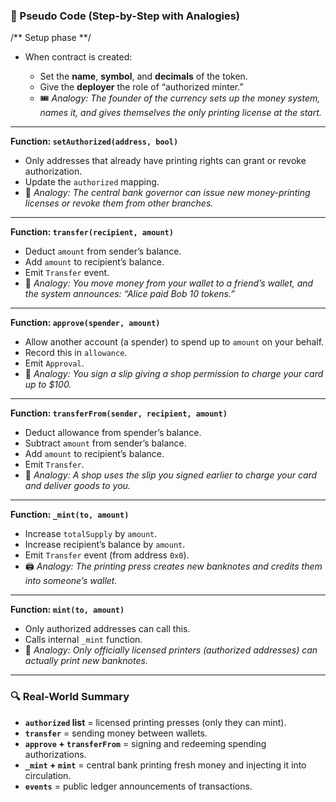 ### 📝 Pseudo Code (Step-by-Step with Analogies)

/** Setup phase **/

- When contract is created:

  - Set the **name**, **symbol**, and **decimals** of the token.
  - Give the **deployer** the role of “authorized minter.”
  - 🎟️ _Analogy: The founder of the currency sets up the money system, names it, and gives themselves the only printing license at the start._

---

**Function: `setAuthorized(address, bool)`**

- Only addresses that already have printing rights can grant or revoke authorization.
- Update the `authorized` mapping.
- 🏦 _Analogy: The central bank governor can issue new money-printing licenses or revoke them from other branches._

---

**Function: `transfer(recipient, amount)`**

- Deduct `amount` from sender’s balance.
- Add `amount` to recipient’s balance.
- Emit `Transfer` event.
- 💸 _Analogy: You move money from your wallet to a friend’s wallet, and the system announces: “Alice paid Bob 10 tokens.”_

---

**Function: `approve(spender, amount)`**

- Allow another account (a spender) to spend up to `amount` on your behalf.
- Record this in `allowance`.
- Emit `Approval`.
- 🧾 _Analogy: You sign a slip giving a shop permission to charge your card up to $100._

---

**Function: `transferFrom(sender, recipient, amount)`**

- Deduct allowance from spender’s balance.
- Subtract `amount` from sender’s balance.
- Add `amount` to recipient’s balance.
- Emit `Transfer`.
- 🏪 _Analogy: A shop uses the slip you signed earlier to charge your card and deliver goods to you._

---

**Function: `_mint(to, amount)`**

- Increase `totalSupply` by `amount`.
- Increase recipient’s balance by `amount`.
- Emit `Transfer` event (from address `0x0`).
- 🖨️ _Analogy: The printing press creates new banknotes and credits them into someone’s wallet._

---

**Function: `mint(to, amount)`**

- Only authorized addresses can call this.
- Calls internal `_mint` function.
- 🔑 _Analogy: Only officially licensed printers (authorized addresses) can actually print new banknotes._

---

### 🔍 Real-World Summary

- **`authorized` list** = licensed printing presses (only they can mint).
- **`transfer`** = sending money between wallets.
- **`approve` + `transferFrom`** = signing and redeeming spending authorizations.
- **`_mint` + `mint`** = central bank printing fresh money and injecting it into circulation.
- **`events`** = public ledger announcements of transactions.
